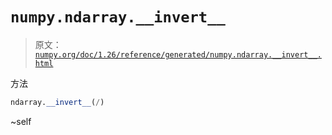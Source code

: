 # `numpy.ndarray.__invert__`

> 原文：[`numpy.org/doc/1.26/reference/generated/numpy.ndarray.__invert__.html`](https://numpy.org/doc/1.26/reference/generated/numpy.ndarray.__invert__.html)

方法

```py
ndarray.__invert__(/)
```

~self
